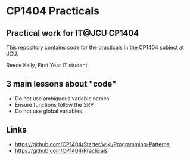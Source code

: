 # CP1404 Practicals

## Practical work for IT@JCU CP1404

This repository contains code for the practicals in the CP1404 subject at JCU.

Reece Kelly, First Year IT student.

## 3 main lessons about "code"

- Do not use ambiguous variable names
- Ensure functions follow the SRP
- Do not use global variables

## Links

- https://github.com/CP1404/Starter/wiki/Programming-Patterns
- https://github.com/CP1404/Practicals




